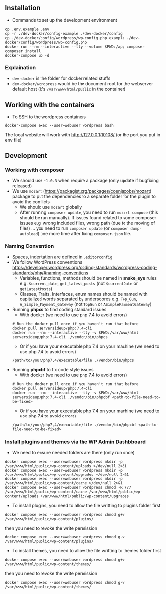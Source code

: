 ## Installation
- Commands to set up the development environment
```shell script
cp .env.example .env
cp -r ./dev-docker/config-example ./dev-docker/config
cp ./dev-docker/config/wordpress/wp-config.php.example ./dev-docker/config/wordpress/wp-config.php
docker run --rm --interactive --tty --volume $PWD:/app composer composer install
docker-compose up -d
```
### Explaination
- `dev-docker` is the folder for docker related stuffs
- `dev-docker/wordpress` would be the document root for the webserver default host (it's `/var/www/html/public` in the container)

## Working with the containers
- To SSH to the wordpress containers
```
docker-compose exec --user=webuser wordpress bash
```

The local website will work with http://127.0.0.1:10108/ (or the port you put in env file)

## Development
### Working with composer
- We should use `~1.0.3` when require a package (only update if bugfixing released)
- We use `mozart` (https://packagist.org/packages/coenjacobs/mozart) package to put the dependencies to a separate folder for the plugin to avoid the conflicts
  - We should use `mozart` globally
  - After running `composer update`, you need to run `mozart compose` (this should be run manually). If issues found related to some composer issues e.g. wrong included files, wrong path (due to the moving of files) ... you need to run `composer update` (or `composer dump-autoload`) one more time after fixing `composer.json` file.
### Naming Convention
- Spaces, indentation are defined in `.editorconfig`
- We follow WordPress conventions https://developer.wordpress.org/coding-standards/wordpress-coding-standards/php/#naming-conventions
	- Variables, functions, methods should be named in **snake_eye** rules e.g. `$current_date`, `get_latest_posts` (not `$currentDate` or `getLatestPosts`)
	- Classes, Traits, Interfaces, enum names should be named with capitalized words separated by underscores e.g. `Top_Gun`, `A_Simple_Payment_Gateway` (not `TopGun` or `ASimplePaymentGateway`)
- Running **phpcs** to find coding standard issues
	- With docker (we need to use php 7.4 to avoid errors)
	```shell script
	# Run the docker pull once if you haven't run that before
	docker pull serversideup/php:7.4-cli
	docker run --rm --interactive --tty -v $PWD:/var/www/html serversideup/php:7.4-cli ./vendor/bin/phpcs
	```
	- Or if you have your executable php 7.4 on your machine (we need to use php 7.4 to avoid errors)
	```shell script
	/path/to/your/php7,4/executable/file ./vendor/bin/phpcs
	```
- Running **phpcbf** to fix code style issues
	- With docker (we need to use php 7.4 to avoid errors)
	```shell script
	# Run the docker pull once if you haven't run that before
	docker pull serversideup/php:7.4-cli
	docker run --rm --interactive --tty -v $PWD:/var/www/html serversideup/php:7.4-cli ./vendor/bin/phpcbf <path-to-file-need-to-be-fixed>
	```
	- Or if you have your executable php 7.4 on your machine (we need to use php 7.4 to avoid errors)
	```shell script
	/path/to/your/php7,4/executable/file ./vendor/bin/phpcbf <path-to-file-need-to-be-fixed>
	```
### Install plugins and themes via the WP Admin Dashbboard
- We need to ensure needed folders are there (only run once)
```shell script
docker compose exec --user=webuser wordpress mkdir -p /var/www/html/public/wp-content/uploads >/dev/null 2>&1
docker compose exec --user=webuser wordpress mkdir -p /var/www/html/public/wp-content/upgrades >/dev/null 2>&1
docker compose exec --user=webuser wordpress mkdir -p /var/www/html/public/wp-content/cache >/dev/null 2>&1
docker compose exec --user=webuser wordpress chmod -R 777 /var/www/html/public/wp-content/cache /var/www/html/public/wp-content/uploads /var/www/html/public/wp-content/upgrades
```
- To install plugins, you need to allow the file writting to plugins folder first
```shell script
docker compose exec --user=webuser wordpress chmod g+w /var/www/html/public/wp-content/plugins/
```
then you need to revoke the write permission
```shell script
docker compose exec --user=webuser wordpress chmod g-w /var/www/html/public/wp-content/plugins/
```
- To install themes, you need to allow the file writting to themes folder first
```shell script
docker compose exec --user=webuser wordpress chmod g+w /var/www/html/public/wp-content/themes/
```
then you need to revoke the write permission
```shell script
docker compose exec --user=webuser wordpress chmod g-w /var/www/html/public/wp-content/themes/
```
